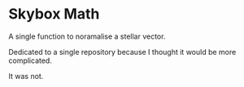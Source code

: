 # Skybox Math
A single function to noramalise a stellar vector.

Dedicated to a single repository because I thought it would be more complicated.



It was not.
